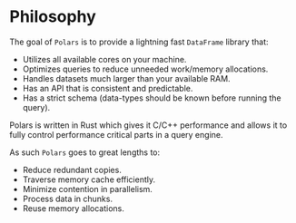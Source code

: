 # Philosophy

The goal of `Polars` is to provide a lightning fast `DataFrame` library that:

- Utilizes all available cores on your machine.
- Optimizes queries to reduce unneeded work/memory allocations. 
- Handles datasets much larger than your available RAM.
- Has an API that is consistent and predictable.
- Has a strict schema (data-types should be known before running the query).

Polars is written in Rust which gives it C/C++ performance and allows it to fully control performance critical parts
in a query engine.

As such `Polars` goes to great lengths to:

- Reduce redundant copies.
- Traverse memory cache efficiently.
- Minimize contention in parallelism.
- Process data in chunks.
- Reuse memory allocations.